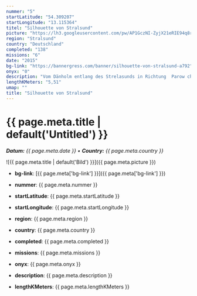 ```yaml
---
nummer: "5"
startLatitude: "54.309207"
startLongitude: "13.115364"
titel: "Silhouette von Stralsund"
picture: "https://lh3.googleusercontent.com/pw/AP1GczNI-ZyjX21eRIE94q8r7gSQvHkYtXFoPmWCXOPYJCywjCSq3UYCkKVwuUd5vatVIJO8vajK2JuyK5Kf0ffy0T0_Y8GVkiU9sodnY4wG2DE0Ekwi5rtUPoEMdf2qdn8AZ18FgRqg9DOZ_B-aJyuLIV1msg"
region: "Stralsund"
country: "Deutschland"
completed: "138"
missions: "6"
date: "2015"
bg-link: "https://bannergress.com/banner/silhouette-von-stralsund-a792"
onyx: "0"
description: "Vom Dänholm entlang des Strelasunds in Richtung  Parow charakterisiert die neue Rügenbrücke sowie die drei großen mittelalterlichen Kirchen der Backsteingotik die Silhouette Stralsunds."
lengthKMeters: "5,51"
umap: ""
title: "Silhouette von Stralsund"
---
```

# {{ page.meta.title | default('Untitled') }}

_**Datum:** {{ page.meta.date }} • **Country:** {{ page.meta.country }}_

![{{ page.meta.title | default('Bild') }}]({{ page.meta.picture }})

- **bg-link**: [{{ page.meta['bg-link'] }}]({{ page.meta['bg-link'] }})

- **nummer**: {{ page.meta.nummer }}
- **startLatitude**: {{ page.meta.startLatitude }}
- **startLongitude**: {{ page.meta.startLongitude }}
- **region**: {{ page.meta.region }}
- **country**: {{ page.meta.country }}
- **completed**: {{ page.meta.completed }}
- **missions**: {{ page.meta.missions }}
- **onyx**: {{ page.meta.onyx }}
- **description**: {{ page.meta.description }}
- **lengthKMeters**: {{ page.meta.lengthKMeters }}
